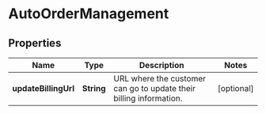 
# AutoOrderManagement

## Properties
Name | Type | Description | Notes
------------ | ------------- | ------------- | -------------
**updateBillingUrl** | **String** | URL where the customer can go to update their billing information. |  [optional]



